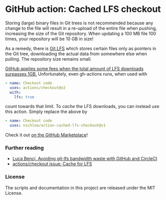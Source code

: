 # GitHub action: Cached LFS checkout

Storing (large) binary files in Git trees is not recommended because any change to the
file will result in a re-upload of the entire file when pushing, increasing the size of
the Git repository. When updating a 100 MB file 100 times, your repository will be 10 GB
in size!

As a remedy, there is [Git LFS](https://git-lfs.github.com/) which stores certain files
only as pointers in the Git tree, downloading the actual data from somewhere else when
pulling. The repository size remains small.

[GitHub applies some fees when the total amount of LFS downloads surpasses
1GB.](https://github.com/github/roadmap/issues/237) Unfortunately, even gh-actions runs,
when used with

```yaml
- name: Checkout code
  uses: actions/checkout@v2
  with:
    lfs: true
```

count towards that limit. To _cache_ the LFS downloads, you can instead use this action.
Simply replace the above by

```yaml
- name: Checkout code
  uses: nschloe/action-cached-lfs-checkout@v1
```

Check it out [on the GitHub
Marketplace](https://github.com/marketplace/actions/checkout-with-lfs-cache)!

### Further reading

- [Luca Benci, Avoiding git-lfs bandwidth waste with GitHub and
  CircleCI](https://www.develer.com/en/avoiding-git-lfs-bandwidth-waste-with-github-and-circleci/)
- [actions/checkout issue: Cache for
  LFS](https://github.com/actions/checkout/issues/165)

### License

The scripts and documentation in this project are released under the MIT License.
